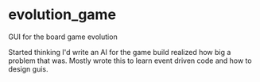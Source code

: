# evolution_game
GUI for the board game evolution

Started thinking I'd write an AI for the game build realized how big a problem that was.
Mostly wrote this to learn event driven code and how to design guis.
